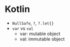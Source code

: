 # Kotlin
* `NullSafe`, `?`, `?.let{}`
* `var` vs `val`
  + var: mutable object
  + val: immutable object
